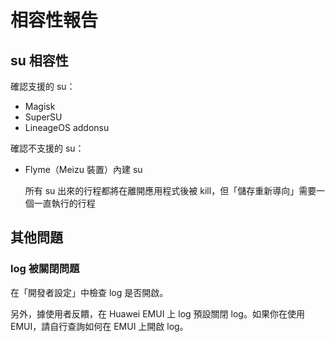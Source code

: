 # 相容性報告

## su 相容性

確認支援的 su：

* Magisk
* SuperSU
* LineageOS addonsu

確認不支援的 su：

* Flyme（Meizu 裝置）內建 su
  
  所有 su 出來的行程都將在離開應用程式後被 kill，但「儲存重新導向」需要一個一直執行的行程

## 其他問題

### log 被關閉問題

在「開發者設定」中檢查 log 是否開啟。

另外，據使用者反饋，在 Huawei EMUI 上 log 預設關閉 log。如果你在使用 EMUI，請自行查詢如何在 EMUI 上開啟 log。